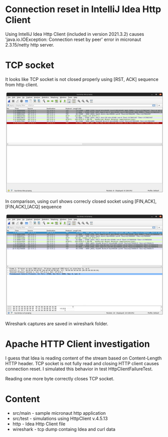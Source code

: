 # Connection reset in IntelliJ Idea Http Client 

Using IntelliJ Idea Http Client (included in version 2021.3.2) causes 
'java.io.IOException: Connection reset by peer' error in micronaut 2.3.15/netty http server.

# TCP socket

It looks like TCP socket is not closed properly using [RST, ACK] sequence from http client.

![idea.png](images/idea.png)

In comparison, using curl shows correcly closed socket using [FIN,ACK],[FIN,ACK],[ACQ] sequence 

![curl.png](images/curl.png)

Wireshark captures are saved in wireshark folder.

# Apache HTTP Client investigation

I guess that Idea is reading content of the stream based on Content-Length HTTP header. TCP socket is not fully read
and closing HTTP client causes connection reset. I simulated this behavior in test HttpClientFailureTest.

Reading one more byte correctly closes TCP socket.

# Content
* src/main - sample micronaut http application
* src/test - simulations using HttpClient v.4.5.13 
* http - Idea Http Client file
* wireshark - tcp dump containg Idea and curl data
